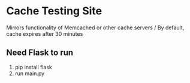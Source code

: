 # Cache Testing Site

Mirrors functionality of Memcached or other cache servers /
By default, cache expires after 30 minutes 

## Need Flask to run

1. pip install flask
2. run main.py

